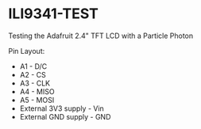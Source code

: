 # ILI9341-TEST
Testing the Adafruit 2.4" TFT LCD with a Particle Photon

Pin Layout:

* A1 - D/C
* A2 - CS
* A3 - CLK
* A4 - MISO
* A5 - MOSI
* External 3V3 supply - Vin
* External GND supply - GND


